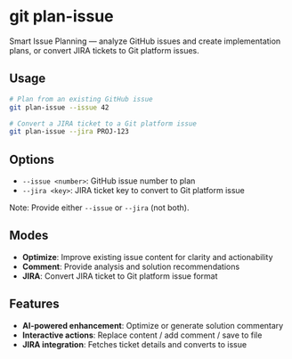 # git plan-issue

Smart Issue Planning — analyze GitHub issues and create implementation plans, or convert JIRA tickets to Git platform issues.

## Usage

```bash
# Plan from an existing GitHub issue
git plan-issue --issue 42

# Convert a JIRA ticket to a Git platform issue
git plan-issue --jira PROJ-123
```

## Options

- `--issue <number>`: GitHub issue number to plan
- `--jira <key>`: JIRA ticket key to convert to Git platform issue

Note: Provide either `--issue` or `--jira` (not both).

## Modes

- **Optimize**: Improve existing issue content for clarity and actionability
- **Comment**: Provide analysis and solution recommendations
- **JIRA**: Convert JIRA ticket to Git platform issue format

## Features

- **AI-powered enhancement**: Optimize or generate solution commentary
- **Interactive actions**: Replace content / add comment / save to file
- **JIRA integration**: Fetches ticket details and converts to issue

